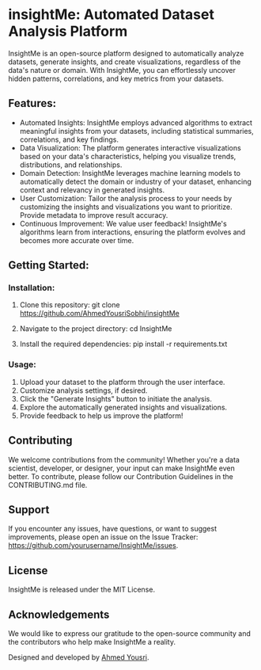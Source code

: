 # insightMe: Automated Dataset Analysis Platform

InsightMe is an open-source platform designed to automatically analyze datasets, generate insights, and create visualizations, regardless of the data's nature or domain. With InsightMe, you can effortlessly uncover hidden patterns, correlations, and key metrics from your datasets.

## Features:
- Automated Insights: InsightMe employs advanced algorithms to extract meaningful insights from your datasets, including statistical summaries, correlations, and key findings.
- Data Visualization: The platform generates interactive visualizations based on your data's characteristics, helping you visualize trends, distributions, and relationships.
- Domain Detection: InsightMe leverages machine learning models to automatically detect the domain or industry of your dataset, enhancing context and relevancy in generated insights.
- User Customization: Tailor the analysis process to your needs by customizing the insights and visualizations you want to prioritize. Provide metadata to improve result accuracy.
- Continuous Improvement: We value user feedback! InsightMe's algorithms learn from interactions, ensuring the platform evolves and becomes more accurate over time.

## Getting Started:
### Installation:
1. Clone this repository:
   git clone https://github.com/AhmedYousriSobhi/insightMe

2. Navigate to the project directory:
   cd InsightMe

3. Install the required dependencies:
   pip install -r requirements.txt

### Usage:
1. Upload your dataset to the platform through the user interface.
2. Customize analysis settings, if desired.
3. Click the "Generate Insights" button to initiate the analysis.
4. Explore the automatically generated insights and visualizations.
5. Provide feedback to help us improve the platform!

## Contributing
We welcome contributions from the community! Whether you're a data scientist, developer, or designer, your input can make InsightMe even better. To contribute, please follow our Contribution Guidelines in the CONTRIBUTING.md file.

## Support
If you encounter any issues, have questions, or want to suggest improvements, please open an issue on the Issue Tracker: https://github.com/yourusername/InsightMe/issues.

## License
InsightMe is released under the MIT License.

## Acknowledgements
We would like to express our gratitude to the open-source community and the contributors who help make InsightMe a reality.

Designed and developed by [Ahmed Yousri](https://github.com/AhmedYousriSobhi).
